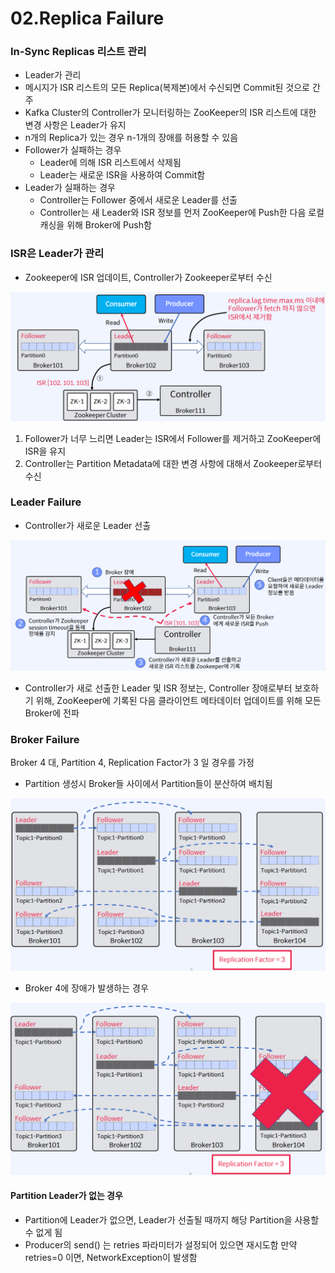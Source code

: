 # 02.Replica Failure

### In-Sync Replicas 리스트 관리

* Leader가 관리
* 메시지가 ISR 리스트의 모든 Replica(복제본)에서 수신되면 Commit된 것으로 간주
* Kafka Cluster의 Controller가 모니터링하는 ZooKeeper의 ISR 리스트에 대한 변경 사항은 Leader가 유지
* n개의 Replica가 있는 경우 n-1개의 장애를 허용할 수 있음
* Follower가 실패하는 경우
  * Leader에 의해 ISR 리스트에서 삭제됨
  * Leader는 새로운 ISR을 사용하여 Commit함
* Leader가 실패하는 경우
  * Controller는 Follower 중에서 새로운 Leader를 선출
  * Controller는 새 Leader와 ISR 정보를 먼저 ZooKeeper에 Push한 다음 로컬 캐싱을 위해 Broker에 Push함

### ISR은 Leader가 관리

* Zookeeper에 ISR 업데이트, Controller가 Zookeeper로부터 수신

![](<../../../../.gitbook/assets/image (32) (1).png>)

1. Follower가 너무 느리면 Leader는 ISR에서 Follower를 제거하고 ZooKeeper에 ISR을 유지
2. Controller는 Partition Metadata에 대한 변경 사항에 대해서 Zookeeper로부터 수신

### Leader Failure

* Controller가 새로운 Leader 선출

![](<../../../../.gitbook/assets/image (23) (1) (1).png>)

* Controller가 새로 선출한 Leader 및 ISR 정보는, Controller 장애로부터 보호하기 위해, ZooKeeper에 기록된 다음 클라이언트 메타데이터 업데이트를 위해 모든 Broker에 전파

### Broker Failure

Broker 4 대, Partition 4, Replication Factor가 3 일 경우를 가정

* Partition 생성시 Broker들 사이에서 Partition들이 분산하여 배치됨

![](<../../../../.gitbook/assets/image (16) (1).png>)

* Broker 4에 장애가 발생하는 경우

![](<../../../../.gitbook/assets/image (17) (1).png>)

#### Partition Leader가 없는 경우

* Partition에 Leader가 없으면, Leader가 선출될 때까지 해당 Partition을 사용할 수 없게 됨
* Producer의 send() 는 retries 파라미터가 설정되어 있으면 재시도함 만약 retries=0 이면, NetworkException이 발생함
